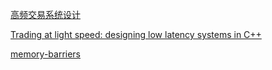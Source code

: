 [高频交易系统设计](https://mp.weixin.qq.com/mp/appmsgalbum?__biz=MzUyOTAzNDg2NA==&action=getalbum&album_id=3797283928055152643&subscene=159&subscene=&scenenote=https%3A%2F%2Fmp.weixin.qq.com%2Fs%2FMYZABrKgo2OjD9dFSmg5ew&nolastread=1#wechat_redirect)

[Trading at light speed: designing low latency systems in C++](https://www.google.com/url?sa=t&rct=j&q=&esrc=s&source=web&cd=&cad=rja&uact=8&ved=2ahUKEwjhhovnuoaMAxU8oa8BHXdHGP0QwqsBegQIDRAF&url=https%3A%2F%2Fwww.youtube.com%2Fwatch%3Fv%3D8uAW5FQtcvE&usg=AOvVaw0jHCoMzXqfyters2yhC5S1&opi=89978449)

[memory-barriers](https://github.com/torvalds/linux/blob/master/Documentation/memory-barriers.txt)
